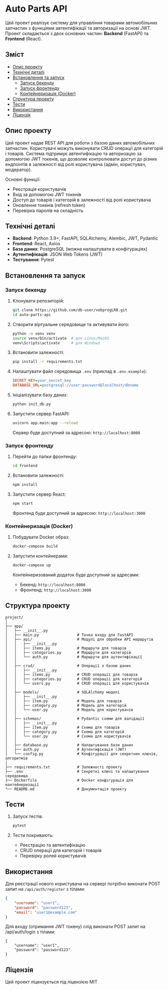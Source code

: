 # Auto Parts API

Цей проект реалізує систему для управління товарами автомобільних запчастин з функціями автентифікації та авторизації на основі JWT. Проект складається з двох основних частин: **Backend** (FastAPI) та **Frontend** (React).

## Зміст

- [Опис проекту](#опис-проекту)
- [Технічні деталі](#технічні-деталі)
- [Встановлення та запуск](#встановлення-та-запуск)
  - [Запуск бекенду](#запуск-бекенду)
  - [Запуск фронтенду](#запуск-фронтенду)
  - [Контейнеризація (Docker)](#контейнеризація-docker)
- [Структура проекту](#структура-проекту)
- [Тести](#тести)
- [Використання](#використання)
- [Ліцензія](#ліцензія)

## Опис проекту

Цей проект надає REST API для роботи з базою даних автомобільних запчастин. Користувачі можуть виконувати CRUD операції для категорій і товарів. Система підтримує автентифікацію та авторизацію за допомогою JWT токенів, що дозволяє контролювати доступ до різних ендпоінтів в залежності від ролі користувача (адмін, користувач, модератор).

Основні функції:
- Реєстрація користувачів
- Вхід за допомогою JWT токенів
- Доступ до товарів і категорій в залежності від ролі користувача
- Оновлення токенів (refresh token)
- Перевірка паролів на складність

## Технічні деталі

- **Backend**: Python 3.9+, FastAPI, SQLAlchemy, Alembic, JWT, Pydantic
- **Frontend**: React, Axios
- **База даних**: PostgreSQL (можна налаштувати в конфігураціях)
- **Аутентифікація**: JSON Web Tokens (JWT)
- **Тестування**: Pytest

## Встановлення та запуск

### Запуск бекенду

1. Клонувати репозиторій:
    ```bash
    git clone https://github.com/db-user/vebprogLR8.git
    cd auto-parts-api
    ```

2. Створити віртуальне середовище та активувати його:
    ```bash
    python -m venv venv
    source venv/bin/activate  # для Linux/MacOS
    venv\Scripts\activate     # для Windows
    ```

3. Встановити залежності:
    ```bash
    pip install -r requirements.txt
    ```

4. Налаштувати файл середовища `.env` (приклад в `.env.example`):
    ```ini
    SECRET_KEY=your_secret_key
    DATABASE_URL=postgresql://user:password@localhost/dbname
    ```

5. Ініціалізувати базу даних:
    ```bash
    python init_db.py
    ```

6. Запустити сервер FastAPI:
    ```bash
    uvicorn app.main:app --reload
    ```

   Сервер буде доступний за адресою: `http://localhost:8000`

### Запуск фронтенду

1. Перейти до папки фронтенду:
    ```bash
    cd frontend
    ```

2. Встановити залежності:
    ```bash
    npm install
    ```

3. Запустити сервер React:
    ```bash
    npm start
    ```

   Фронтенд буде доступний за адресою: `http://localhost:3000`

### Контейнеризація (Docker)

1. Побудувати Docker образ:
    ```bash
    docker-compose build
    ```

2. Запустити контейнерами:
    ```bash
    docker-compose up
    ```

   Контейнеризований додаток буде доступний за адресами:
   - Бекенд: `http://localhost:8000`
   - Фронтенд: `http://localhost:3000`

## Структура проекту
```
project/
│
├── app/
│   ├── __init__.py
│   ├── main.py                 # Точка входу для FastAPI
│   ├── api/                    # Модулі для обробки API маршрутів
│   │   ├── __init__.py
│   │   ├── items.py            # Маршрути для товарів
│   │   ├── categories.py       # Маршрути для категорій
│   │   └── auth.py             # Маршрути для аутентифікації
│   │
│   ├── crud/                   # Операції з базою даних
│   │   ├── __init__.py
│   │   ├── items.py            # CRUD операції для товарів
│   │   ├── categories.py       # CRUD операції для категорій
│   │   └── users.py            # CRUD операції для користувачів
│   │
│   ├── models/                 # SQLAlchemy моделі
│   │   ├── __init__.py
│   │   ├── item.py             # Модель для товарів
│   │   ├── category.py         # Модель для категорій
│   │   └── user.py             # Модель для користувачів
│   │
│   ├── schemas/                # Pydantic схеми для валідації
│   │   ├── __init__.py
│   │   ├── item.py             # Схема для товарів
│   │   ├── category.py         # Схема для категорій
│   │   └── user.py             # Схема для користувачів
│   │
│   ├── database.py             # Налаштування бази даних
│   ├── auth.py                 # Аутентифікація (JWT)
│   └── config.py               # Конфігурації для секретних ключів, алгоритмів
│
├── requirements.txt            # Залежності проекту
├── .env                        # Секретні ключі та налаштування середовища
├── Dockerfile                  # Docker конфігурація для контейнеризації
└── README.md                   # Документація проекту
```
## Тести

1. Запуск тестів:
    ```bash
    pytest
    ```

2. Тести покривають:
   - Реєстрацію та автентифікацію
   - CRUD операції для категорій і товарів
   - Перевірку ролей користувачів

## Використання

Для реєстрації нового користувача на сервері потрібно виконати POST запит на `/api/auth/register` з тілами:
```json
{
    "username": "user1",
    "password": "password123",
    "email": "user1@example.com"
}
```

Для входу (отримання JWT токену) слід виконати POST запит на /api/auth/login з тілами:
```
{
    "username": "user1",
    "password": "password123"
}
```
## Ліцензія
Цей проект ліцензується під ліцензією MIT
